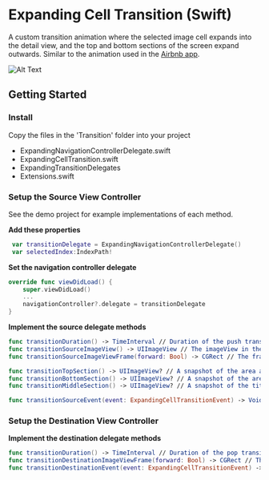 # Expanding Cell Transition (Swift)

A custom transition animation where the selected image cell expands into the detail view, and the top and bottom sections of the screen expand outwards. Similar to the animation used in the [Airbnb app](https://itunes.apple.com/ca/app/airbnb/id401626263?mt=8).

![Alt Text](https://github.com/RobCanton/ExpandingCellTransition/blob/master/Misc/recording1.gif)

## Getting Started

### Install
Copy the files in the 'Transition' folder into your project
  * ExpandingNavigationControllerDelegate.swift
  * ExpandingCellTransition.swift
  * ExpandingTransitionDelegates
  * Extensions.swift
  
  
### Setup the Source View Controller
See the demo project for example implementations of each method.

**Add these properties**
```swift
 var transitionDelegate = ExpandingNavigationControllerDelegate()
 var selectedIndex:IndexPath!
```

**Set the navigation controller delegate**
```swift
override func viewDidLoad() {
	super.viewDidLoad()
	...
	navigationController?.delegate = transitionDelegate
}
```

**Implement the source delegate methods**

```swift
func transitionDuration() -> TimeInterval // Duration of the push transition
func transitionSourceImageView() -> UIImageView // The imageView in the selected cell
func transitionSourceImageViewFrame(forward: Bool) -> CGRect // The frame of the imageView in the selected cell

func transitionTopSection() -> UIImageView? // A snapshot of the area above the selected cell
func transitionBottomSection() -> UIImageView? // A snapshot of the area below the selected cell
func transitionMiddleSection() -> UIImageView? // A snapshot of the title area below the imageView in the cell

func transitionSourceEvent(event: ExpandingCellTransitionEvent) -> Void // Called when the transiton begins, ends, and is cancelled
```

### Setup the Destination View Controller

**Implement the destination delegate methods**

```swift
func transitionDuration() -> TimeInterval // Duration of the pop transition
func transitionDestinationImageViewFrame(forward: Bool) -> CGRect // The imageView in the header
func transitionDestinationEvent(event: ExpandingCellTransitionEvent) -> Void // Called when the transiton begins, ends, and is cancelled
```
